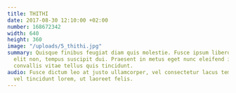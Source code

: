 ```yaml
---
title: THITHI
date: 2017-08-30 12:10:00 +02:00
number: 168672342
width: 640
height: 360
image: "/uploads/5_thithi.jpg"
summary: Quisque finibus feugiat diam quis molestie. Fusce ipsum libero, tempor sed
  elit non, tempus suscipit dui. Praesent in metus eget nunc eleifend iaculis. Ut
  convallis vitae tellus quis tincidunt.
audio: Fusce dictum leo at justo ullamcorper, vel consectetur lacus tempor. Aenean
  vel tincidunt lorem, ut laoreet felis.
---
```


